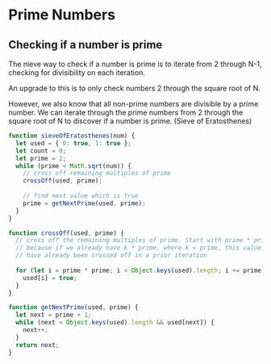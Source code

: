 # Prime Numbers

## Checking if a number is prime

The nieve way to check if a number is prime is to iterate from 2 through N-1,
checking for divisibility on each iteration.

An upgrade to this is to only check numbers 2 through the square root of N.

However, we also know that all non-prime numbers are divisible by a prime
number. We can iterate through the prime numbers from 2 through the 
square root of N to discover if a number is prime. (Sieve of 
Eratosthenes)

```javascript
function sieveOfEratosthenes(num) {
  let used = { 0: true, 1: true };
  let count = 0;
  let prime = 2;
  while (prime < Math.sqrt(num)) {
    // cross off remaining multiples of prime
    crossOff(used, prime);
    
    // find next value which is true
    prime = getNextPrime(used, prime);
  }
}

function crossOff(used, prime) {
  // cross off the remaining multiples of prime. Start with prime * prime
  // because if we already have k * prime, where k < prime, this value would
  // have already been crossed off in a prior iteration
  
  for (let i = prime * prime; i < Object.keys(used).length; i += prime) {
    used[i] = true;
  }
}

function getNextPrime(used, prime) {
  let next = prime + 1;
  while (next < Object.keys(used).length && used[next]) {
    next++;
  }
  return next;
}
```
